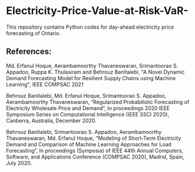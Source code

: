 # Electricity-Price-Value-at-Risk-VaR-
This repository contains Python codes for day-ahead electricity price forecasting of Ontario.

## References:

Md. Erfanul Hoque, Aerambamoorthy Thavaneswaran, Srimantoorao S. Appadoo, Ruppa K. Thulasiram and Behrouz Banitalebi, "A Novel Dynamic Demand Forecasting Model for Resilient Supply Chains using Machine Learning", IEEE COMPSAC 2021

Behrouz Banitalebi, Md. Erfanul Hoque, Srimantoorao S. Appadoo, Aerambamoorthy Thavaneswaran, “Regularized Probabilistic Forecasting of Electricity Wholesale Price and Demand”, In proceedings 2020 IEEE Symposium Series on Computational Intelligence (IEEE SSCI 2020), Canberra, Australia, December 2020.

Behrouz Banitalebi, Srimantoorao S. Appadoo, Aerambamoorthy Thavaneswaran, Md. Erfanul Hoque, “Modeling of Short-Term Electricity Demand and Comparison of Machine Learning Approaches for Load Forecasting”, In proceedings (Symposia) of IEEE 44th Annual Computers, Software, and Applications Conference (COMPSAC 2020), Madrid, Spain, July 2020.
